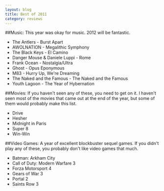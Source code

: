 ```yaml
---
layout: blog
title: Best of 2011
category: reviews
---
```

##Music:
This year was okay for music. 2012 will be fantastic.

- The Antlers - Burst Apart
- AWOLNATION - Megalithic Symphony
- The Black Keys - El Camino
- Danger Mouse & Daniele Luppi - Rome
- Frank Ocean - Nostalgia/Ultra
- Ghost - Opus Eponymous
- M83 - Hurry Up, We're Dreaming
- The Naked and the Famous - The Naked and the Famous
- Youth Lagoon - The Year of Hybernation

##Movies:
If you haven't seen any of these, you need to get on it. I haven't seen most of the movies that came out at the end of the year, but some of them would probably make this list.

- Drive
- Hesher
- Midnight in Paris
- Super 8
- Win-Win

##Video Games:
A year of excellent blockbuster sequel games. If you didn't play any of these, you probably don't like video games that much.

- Batman: Arkham City
- Call of Duty: Modern Warfare 3
- Forza Motorsport 4
- Gears of War 3
- Portal 2
- Saints Row 3